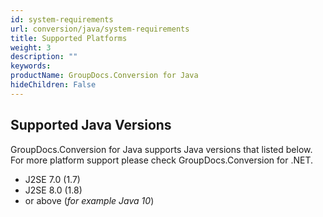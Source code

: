 ```yaml
---
id: system-requirements
url: conversion/java/system-requirements
title: Supported Platforms
weight: 3
description: ""
keywords: 
productName: GroupDocs.Conversion for Java
hideChildren: False
---
```

## Supported Java Versions

GroupDocs.Conversion for Java supports Java versions that listed below. For more platform support please check GroupDocs.Conversion for .NET.

*   J2SE 7.0 (1.7)
*   J2SE 8.0 (1.8)
*   or above (*for example Java 10*)
